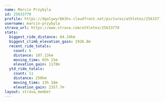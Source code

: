 ```yaml
---
name: Marcin Przybyla
id: 25633770
profile: https://dgalywyr863hv.cloudfront.net/pictures/athletes/25633770/12947173/2/large.jpg
username: marcin-przybyla
strava_url: https://www.strava.com/athletes/25633770
stats:
  biggest_ride_distance: 84.34km
  biggest_climb_elevation_gain: 1926.8m
  recent_ride_totals:
    count: 6
    distance: 107.13km
    moving_time: 05h 15m
    elevation_gain: 1178m
  ytd_ride_totals:
    count: 11
    distance: 250km
    moving_time: 13h 18m
    elevation_gain: 2357.7m
layout: strava_member
--- 
```

